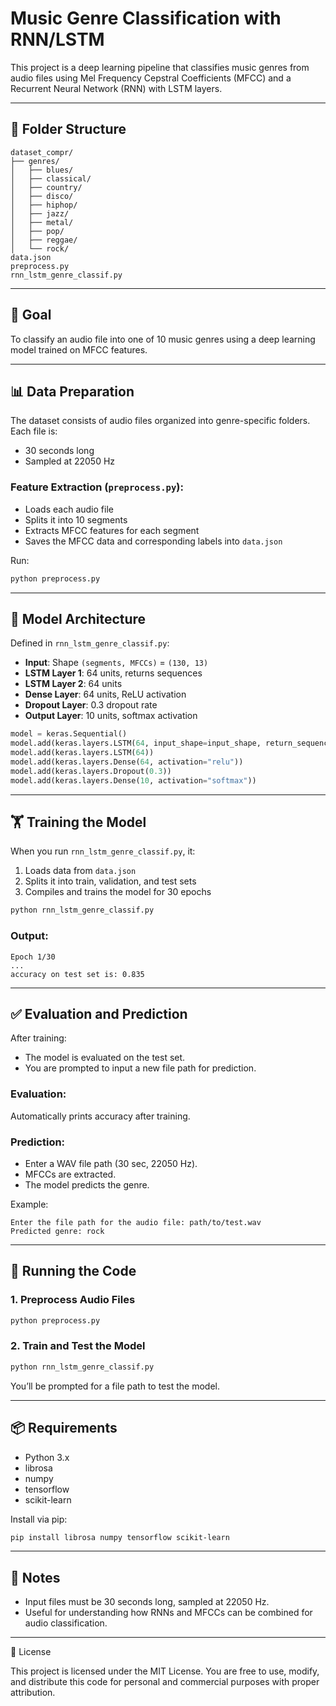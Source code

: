 # Music Genre Classification with RNN/LSTM

This project is a deep learning pipeline that classifies music genres from audio files using Mel Frequency Cepstral Coefficients (MFCC) and a Recurrent Neural Network (RNN) with LSTM layers.

---

## 📁 Folder Structure
```
dataset_compr/
├── genres/
│   ├── blues/
│   ├── classical/
│   ├── country/
│   ├── disco/
│   ├── hiphop/
│   ├── jazz/
│   ├── metal/
│   ├── pop/
│   ├── reggae/
│   └── rock/
data.json
preprocess.py
rnn_lstm_genre_classif.py
```

---

## 🎯 Goal
To classify an audio file into one of 10 music genres using a deep learning model trained on MFCC features.

---

## 📊 Data Preparation
The dataset consists of audio files organized into genre-specific folders. Each file is:

- 30 seconds long
- Sampled at 22050 Hz

### Feature Extraction (`preprocess.py`):
- Loads each audio file
- Splits it into 10 segments
- Extracts MFCC features for each segment
- Saves the MFCC data and corresponding labels into `data.json`

Run:
```bash
python preprocess.py
```

---

## 🧠 Model Architecture
Defined in `rnn_lstm_genre_classif.py`:

- **Input**: Shape `(segments, MFCCs)` = `(130, 13)`
- **LSTM Layer 1**: 64 units, returns sequences
- **LSTM Layer 2**: 64 units
- **Dense Layer**: 64 units, ReLU activation
- **Dropout Layer**: 0.3 dropout rate
- **Output Layer**: 10 units, softmax activation

```python
model = keras.Sequential()
model.add(keras.layers.LSTM(64, input_shape=input_shape, return_sequences=True))
model.add(keras.layers.LSTM(64))
model.add(keras.layers.Dense(64, activation="relu"))
model.add(keras.layers.Dropout(0.3))
model.add(keras.layers.Dense(10, activation="softmax"))
```

---

## 🏋️ Training the Model
When you run `rnn_lstm_genre_classif.py`, it:

1. Loads data from `data.json`
2. Splits it into train, validation, and test sets
3. Compiles and trains the model for 30 epochs

```bash
python rnn_lstm_genre_classif.py
```

### Output:
```
Epoch 1/30
...
accuracy on test set is: 0.835
```

---

## ✅ Evaluation and Prediction
After training:

- The model is evaluated on the test set.
- You are prompted to input a new file path for prediction.

### Evaluation:
Automatically prints accuracy after training.

### Prediction:
- Enter a WAV file path (30 sec, 22050 Hz).
- MFCCs are extracted.
- The model predicts the genre.

Example:
```
Enter the file path for the audio file: path/to/test.wav
Predicted genre: rock
```

---

## 🚀 Running the Code
### 1. Preprocess Audio Files
```bash
python preprocess.py
```

### 2. Train and Test the Model
```bash
python rnn_lstm_genre_classif.py
```

You’ll be prompted for a file path to test the model.

---

## 📦 Requirements
- Python 3.x
- librosa
- numpy
- tensorflow
- scikit-learn

Install via pip:
```bash
pip install librosa numpy tensorflow scikit-learn
```
---

## 📌 Notes
- Input files must be 30 seconds long, sampled at 22050 Hz.
- Useful for understanding how RNNs and MFCCs can be combined for audio classification.

---
📄 License

This project is licensed under the MIT License. You are free to use, modify, and distribute this code for personal and commercial purposes with proper attribution.


